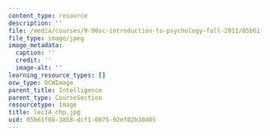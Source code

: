 ```yaml
---
content_type: resource
description: ''
file: /media/courses/9-00sc-introduction-to-psychology-fall-2011/05b61f8b3858dcf1007592ef02b30d05_lec14_chp.jpg
file_type: image/jpeg
image_metadata:
  caption: ''
  credit: ''
  image-alt: ''
learning_resource_types: []
ocw_type: OCWImage
parent_title: Intelligence
parent_type: CourseSection
resourcetype: Image
title: lec14_chp.jpg
uid: 05b61f8b-3858-dcf1-0075-92ef02b30d05
---
```

